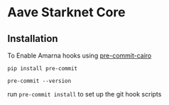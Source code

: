 # Aave Starknet Core



## Installation

To Enable Amarna hooks using [pre-commit-cairo](https://github.com/franalgaba/pre-commit-cairo)

`pip install pre-commit`

`pre-commit --version`

run `pre-commit install` to set up the git hook scripts